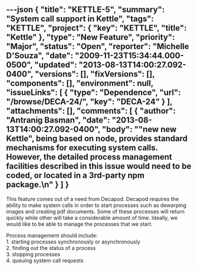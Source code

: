 ---json
{
  "title": "KETTLE-5",
  "summary": "System call support in Kettle",
  "tags": "KETTLE",
  "project": {
    "key": "KETTLE",
    "title": "Kettle"
  },
  "type": "New Feature",
  "priority": "Major",
  "status": "Open",
  "reporter": "Michelle D'Souza",
  "date": "2009-11-23T15:34:44.000-0500",
  "updated": "2013-08-13T14:00:27.092-0400",
  "versions": [],
  "fixVersions": [],
  "components": [],
  "environment": null,
  "issueLinks": [
    {
      "type": "Dependence",
      "url": "/browse/DECA-24/",
      "key": "DECA-24"
    }
  ],
  "attachments": [],
  "comments": [
    {
      "author": "Antranig Basman",
      "date": "2013-08-13T14:00:27.092-0400",
      "body": "\"new new Kettle\", being based on node, provides standard mechanisms for executing system calls. However, the detailed process management facilities described in this issue would need to be coded, or located in a 3rd-party npm package.\n"
    }
  ]
}
---
This feature comes out of a need from Decapod. Decapod requires the ability to make system calls in order to start processes such as dewarping images and creating pdf documents. Some of these processes will return quickly while other will take a considerable amount of time. Ideally, we would like to be able to manage the processes that we start.

Process management should include:\
1\. starting processes synchronously or asynchronously\
2\. finding out the status of a process\
3\. stopping processes\
4\. queuing system call requests&#x20;

        